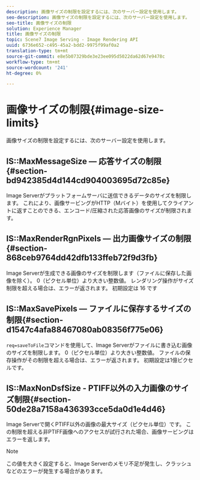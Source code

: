 ```yaml
---
description: 画像サイズの制限を設定するには、次のサーバー設定を使用します。
seo-description: 画像サイズの制限を設定するには、次のサーバー設定を使用します。
seo-title: 画像サイズの制限
solution: Experience Manager
title: 画像サイズの制限
topic: Scene7 Image Serving - Image Rendering API
uuid: 6736e652-c495-45a2-bdd2-9975f99af0a2
translation-type: tm+mt
source-git-commit: e8e5b07329bde3e23ee095d5022da62d67e9478c
workflow-type: tm+mt
source-wordcount: '241'
ht-degree: 0%

---
```



# 画像サイズの制限{#image-size-limits}

画像サイズの制限を設定するには、次のサーバー設定を使用します。

## IS::MaxMessageSize — 応答サイズの制限{#section-bd942385d4d144cd904003695d72c85e}

Image Serverがプラットフォームサーバに送信できるデータのサイズを制限します。 これにより、画像サービングがHTTP（Mバイト）を使用してクライアントに返すことのできる、エンコード/圧縮された応答画像のサイズが制限されます。

## IS::MaxRenderRgnPixels — 出力画像サイズの制限{#section-868ceb9764dd42dfb133ffeb72f9d3fb}

Image Serverが生成できる画像のサイズを制限します（ファイルに保存した画像を除く）。 0（ピクセル単位）より大きい整数値。 レンダリング操作がサイズ制限を超える場合は、エラーが返されます。 初期設定は 16 です

## IS::MaxSavePixels — ファイルに保存するサイズの制限{#section-d1547c4afa88467080ab08356f775e06}

`req=saveToFile`コマンドを使用して、Image Serverがファイルに書き込む画像のサイズを制限します。 0（ピクセル単位）より大きい整数値。 ファイルの保存操作がその制限を超える場合は、エラーが返されます。 初期設定は1億ピクセルです。

## IS::MaxNonDsfSize - PTIFF以外の入力画像のサイズ制限{#section-50de28a7158a436393cce5da0d1e4d46}

Image Serverで開くPTIFF以外の画像の最大サイズ（ピクセル単位）です。 この制限を超える非PTIFF画像へのアクセスが試行された場合、画像サービングはエラーを返します。

>[!NOTE]
>
>この値を大きく設定すると、Image Serverのメモリ不足が発生し、クラッシュなどのエラーが発生する場合があります。

